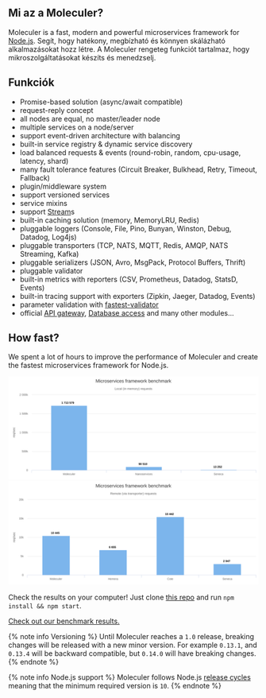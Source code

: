 Mi az a Moleculer?
---
Moleculer is a fast, modern and powerful microservices framework for [Node.js](https://nodejs.org/en/). Segít, hogy hatékony, megbízható és könnyen skálázható alkalmazásokat hozz létre. A Moleculer rengeteg funkciót tartalmaz, hogy mikroszolgáltatásokat készíts és menedzselj.

## Funkciók

- Promise-based solution (async/await compatible)
- request-reply concept
- all nodes are equal, no master/leader node
- multiple services on a node/server
- support event-driven architecture with balancing
- built-in service registry & dynamic service discovery
- load balanced requests & events (round-robin, random, cpu-usage, latency, shard)
- many fault tolerance features (Circuit Breaker, Bulkhead, Retry, Timeout, Fallback)
- plugin/middleware system
- support versioned services
- service mixins
- support [Stream](https://nodejs.org/dist/latest-v10.x/docs/api/stream.html)s
- built-in caching solution (memory, MemoryLRU, Redis)
- pluggable loggers (Console, File, Pino, Bunyan, Winston, Debug, Datadog, Log4js)
- pluggable transporters (TCP, NATS, MQTT, Redis, AMQP, NATS Streaming, Kafka)
- pluggable serializers (JSON, Avro, MsgPack, Protocol Buffers, Thrift)
- pluggable validator
- built-in metrics with reporters (CSV, Prometheus, Datadog, StatsD, Events)
- built-in tracing support with exporters (Zipkin, Jaeger, Datadog, Events)
- parameter validation with [fastest-validator](https://github.com/icebob/fastest-validator)
- official [API gateway](https://github.com/moleculerjs/moleculer-web), [Database access](https://github.com/moleculerjs/moleculer-db) and many other modules...

## How fast?

We spent a lot of hours to improve the performance of Moleculer and create the fastest microservices framework for Node.js.

[![Benchmark local](assets/benchmark/benchmark_local.svg)](http://cloud.highcharts.com/show/utideti) [![Benchmark remote](assets/benchmark/benchmark_remote.svg)](http://cloud.highcharts.com/show/abyfite)

Check the results on your computer! Just clone [this repo](https://github.com/icebob/microservices-benchmark) and run `npm install && npm start`.

[Check out our benchmark results.](benchmark.html)

{% note info Versioning %}
Until Moleculer reaches a `1.0` release, breaking changes will be released with a new minor version. For example `0.13.1`, and `0.13.4` will be backward compatible, but `0.14.0` will have breaking changes.
{% endnote %}


{% note info Node.js support %}
Moleculer follows Node.js [release cycles](https://nodejs.org/en/about/releases/) meaning that the minimum required version is `10`.
{% endnote %}
